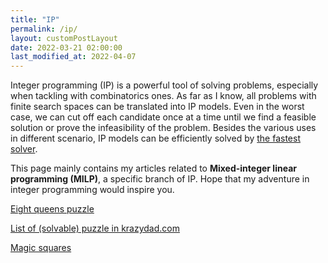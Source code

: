 ```yaml
---
title: "IP"
permalink: /ip/
layout: customPostLayout
date: 2022-03-21 02:00:00
last_modified_at: 2022-04-07
---
```


Integer programming (IP) is a powerful tool of solving problems, especially when tackling with combinatorics ones. As far as I know, all problems with finite search spaces can be translated into IP models. Even in the worst case, we can cut off each candidate once at a time until we find a feasible solution or prove the infeasibility of the problem. Besides the various uses in different scenario, IP models can be efficiently solved by [the fastest solver](https://www.gurobi.com/).

This page mainly contains my articles related to **Mixed-integer linear programming (MILP)**, a specific branch of IP. Hope that my adventure in integer programming would inspire you.

[Eight queens puzzle](/ip-adventure-part1-introduction/)

[List of (solvable) puzzle in krazydad.com](/list-of-solvable-puzzles-in-krazydad-dot-com/)

[Magic squares](/magic-squares/)
